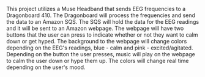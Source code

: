 This project utilizes a Muse Headband that sends EEG frequencies to a Dragonboard 410. The Dragonboard will process
the frequencies and send the data to an Amazon SQS. The SQS will hold the data for the EEG readings and it will be sent 
to an Amazon webpage. The webpage will have two buttons that the user can press to indicate whether or not they want to calm
down or get hyped. The background to the webpage will change colors depending on the EEG's readings, blue - calm and pink - excited/agitated. Depending on the button the user presses, music will play on the webpage to calm the user down or hype them up.
The colors will change real time depending on the user's mood. 
